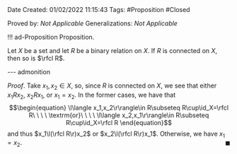 <br />
<br />

Date Created: 01/02/2022 11:15:43
Tags: #Proposition #Closed 

Proved by: _Not Applicable_
Generalizations: _Not Applicable_

!!! ad-Proposition Proposition.

Let $X$ be a set and let $R$ be a binary relation on $X$. If $R$ is connected on $X$, then so is $\rfcl R$.

--- admonition

_Proof_. Take $x_1,x_2\in X$, so, since $R$ is connected on $X$, we see that either $x_1Rx_2$, $x_2Rx_1$, or $x_1=x_2$. In the former cases, we have that
$$\begin{equation}
    \l\langle x_1,x_2\r\rangle\in R\subseteq R\cup\id_X=\rfcl R\ \ \ \ \textrm{or}\ \ \ \ \l\langle x_2,x_1\r\rangle\in R\subseteq R\cup\id_X=\rfcl R
\end{equation}$$
and thus $x_1\l(\rfcl R\r)x_2$ or $x_2\l(\rfcl R\r)x_1$. Otherwise, we have $x_1=x_2$.<span style="float:right;">$\blacksquare$</span>
